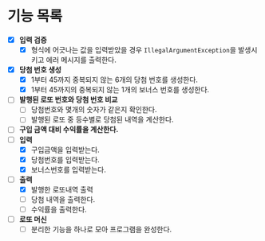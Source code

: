 # 기능 목록
- [x] **입력 검증**
    - [x] 형식에 어긋나는 값을 입력받았을 경우 ```IllegalArgumentException```을 발생시키고 에러 메시지를 출력한다.
- [x] **당첨 번호 생성**
    - [x] 1부터 45까지 중복되지 않는 6개의 당첨 번호를 생성한다.
    - [x] 1부터 45까지의 중복되지 않는 1개의 보너스 번호를 생성한다.

- [ ] **발행된 로또 번호와 당첨 번호 비교**
    - [ ] 당첨번호와 몇개의 숫자가 같은지 확인한다.
    - [ ] 발행된 로또 중 등수별로 당첨된 내역을 계산한다.
- [ ] **구입 금액 대비 수익률을 계산한다.**
- [ ] **입력**
  - [x] 구입금액을 입력받는다.
  - [x] 당첨번호를 입력받는다.
  - [x] 보너스번호를 입력받는다.

- [ ] **출력**
  - [x] 발행한 로또내역 출력
  - [ ] 당첨 내역을 출력한다.
  - [ ] 수익률을 출력한다.
  
- [ ] **로또 머신**
  - [ ] 분리한 기능을 하나로 모아 프로그램을 완성한다.
